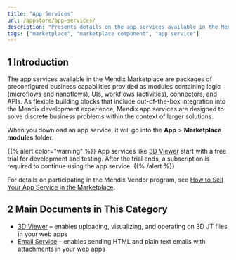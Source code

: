 ```yaml
---
title: "App Services"
url: /appstore/app-services/
description: "Presents details on the app services available in the Mendix Marketplace."
tags: ["marketplace", "marketplace component", "app service"]
---
```


## 1 Introduction

The app services available in the Mendix Marketplace are packages of preconfigured business capabilities provided as modules containing logic (microflows and nanoflows), UIs, workflows (activities), connectors, and APIs. As flexible building blocks that include out-of-the-box integration into the Mendix development experience, Mendix app services are designed to solve discrete business problems within the context of larger solutions. 

When you download an app service, it will go into the **App** > **Marketplace modules** folder.

{{% alert color="warning" %}}
App services like [3D Viewer](/appstore/app-services/3d-viewer/) start with a free trial for development and testing. After the trial ends, a subscription is required to continue using the app service.
{{% /alert %}}

For details on participating in the Mendix Vendor program, see [How to Sell Your App Service in the Marketplace](/appstore/creating-content/as-sell/).

## 2 Main Documents in This Category

* [3D Viewer](/appstore/app-services/3d-viewer/) – enables uploading, visualizing, and operating on 3D JT files in your web apps 
* [Email Service](/appstore/app-services/email-service/) – enables sending HTML and plain text emails with attachments in your web apps
